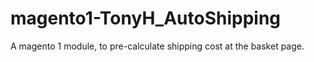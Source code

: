 # magento1-TonyH_AutoShipping
A magento 1 module, to pre-calculate shipping cost at the basket page.
